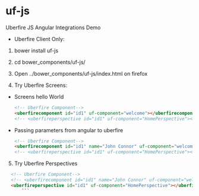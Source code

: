 uf-js
=====

Uberfire JS Angular Integrations Demo


* Uberfire Client Only:

1. bower install uf-js

2. cd bower_components/uf-js/

3. Open ../bower_components/uf-js/index.html on firefox

4. Try Uberfire Screens:

- Screens hello World
    ```html
    <!-- Uberfire Component-->
    <uberfirecomponent id="id1" uf-component="welcome"></uberfirecomponent>
    <!-- <uberfireperspective id="id1" uf-component="HomePerspective"></uberfirecomponent> -->
    ```
- Passing parameters from angular to uberfire
    ```html
    <!-- Uberfire Component-->
    <uberfirecomponent id="id1" name="John Connor" uf-component="welcome"></uberfirecomponent>
    <!-- <uberfireperspective id="id1" uf-component="HomePerspective"></uberfirecomponent> -->
    ```
5. Try Uberfire Perspectives
  ```html
    <!-- Uberfire Component-->
    <!-- <uberfirecomponent id="id1" name="John Connor" uf-component="welcome"></uberfirecomponent> -->
    <uberfireperspective id="id1" uf-component="HomePerspective"></uberfirecomponent>:
    	```